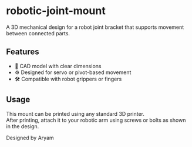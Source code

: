 # robotic-joint-mount
A 3D mechanical design for a robot joint bracket that supports movement between connected parts.

## Features
- 📐 CAD model with clear dimensions
- ⚙️ Designed for servo or pivot-based movement
- 🛠️ Compatible with robot grippers or fingers

## Usage
This mount can be printed using any standard 3D printer.  
After printing, attach it to your robotic arm using screws or bolts as shown in the design.

Designed by Aryam 
